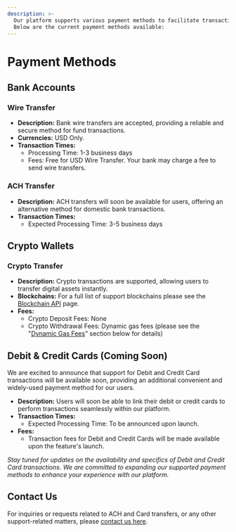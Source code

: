 ```yaml
---
description: >-
  Our platform supports various payment methods to facilitate transactions.
  Below are the current payment methods available:
---
```


# Payment Methods

## Bank Accounts

### Wire Transfer

* **Description:** Bank wire transfers are accepted, providing a reliable and secure method for fund transactions.
* **Currencies:** USD Only.
* **Transaction Times:**
  * Processing Time: 1-3 business days
  * Fees: Free for USD Wire Transfer. Your bank may charge a fee to send wire transfers.

### ACH Transfer

* **Description:** ACH transfers will soon be available for users, offering an alternative method for domestic bank transactions.
* **Transaction Times:**
  * Expected Processing Time: 3-5 business days

## Crypto Wallets

### Crypto Transfer

* **Description:** Crypto transactions are supported, allowing users to transfer digital assets instantly.
* **Blockchains:** For a full list of support blockchains please see the [Blockchain API](broken-reference) page.
* **Fees:**
  * Crypto Deposit Fees: None
  * Crypto Withdrawal Fees: Dynamic gas fees (please see the "[Dynamic Gas Fees](https://abyiss.com/fees)" section below for details)

## Debit & Credit Cards (Coming Soon)

We are excited to announce that support for Debit and Credit Card transactions will be available soon, providing an additional convenient and widely-used payment method for our users.

* **Description:** Users will soon be able to link their debit or credit cards to perform transactions seamlessly within our platform.
* **Transaction Times:**
  * Expected Processing Time: To be announced upon launch.
* **Fees:**
  * Transaction fees for Debit and Credit Cards will be made available upon the feature's launch.

_Stay tuned for updates on the availability and specifics of Debit and Credit Card transactions. We are committed to expanding our supported payment methods to enhance your experience with our platform._

## Contact Us

For inquiries or requests related to ACH and Card transfers, or any other support-related matters, please [contact us here](https://abyiss.com/contact).
